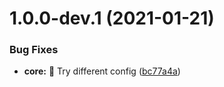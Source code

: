 # 1.0.0-dev.1 (2021-01-21)


### Bug Fixes

* **core:** 🐛  Try different config ([bc77a4a](https://github.com/Jack-Barry/pipelines-javascript/commit/bc77a4a3faffc5dbb50c470be7c4b16fe3ac63c6))
